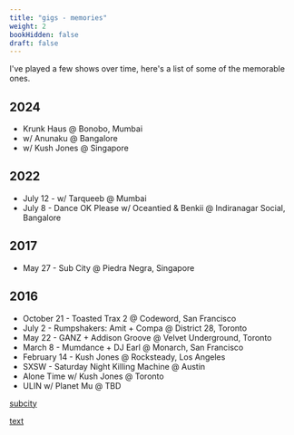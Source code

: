 ```yaml
---
title: "gigs - memories"
weight: 2
bookHidden: false
draft: false
---
```


I've played a few shows over time, here's a list of some of the memorable ones.

## 2024
- Krunk Haus @ Bonobo, Mumbai
- w/ Anunaku @ Bangalore
- w/ Kush Jones @ Singapore

## 2022
- July 12 - w/ Tarqueeb @ Mumbai
- July 8 - Dance OK Please w/ Oceantied & Benkii @ Indiranagar Social, Bangalore

## 2017
- May 27 - Sub City @ Piedra Negra, Singapore

## 2016
- October 21 - Toasted Trax 2 @ Codeword, San Francisco
- July 2 - Rumpshakers: Amit + Compa @ District 28, Toronto  
- May 22 - GANZ + Addison Groove @ Velvet Underground, Toronto
- March 8 - Mumdance + DJ Earl @ Monarch, San Francisco
- February 14 - Kush Jones @ Rocksteady, Los Angeles
- SXSW - Saturday Night Killing Machine @ Austin
- Alone Time w/ Kush Jones @ Toronto
- ULIN w/ Planet Mu @ TBD

[subcity](https://www.bandwagon.asia/articles/phyla-bossman-iyer-headlines-sub-city-s-next-drum-bass-rinse-out)

[text](https://www.thewildcity.com/mixes/3111-wild-city-092-iyer)